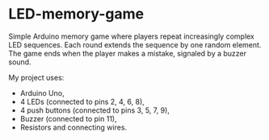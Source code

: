 # LED-memory-game
Simple Arduino memory game where players repeat increasingly complex LED sequences. Each round extends the sequence by one random element.
The game ends when the player makes a mistake, signaled by a buzzer sound.

My project uses:
- Arduino Uno,
- 4 LEDs (connected to pins 2, 4, 6, 8),
- 4 push buttons (connected to pins 3, 5, 7, 9),
- Buzzer (connected to pin 11),
- Resistors and connecting wires.
